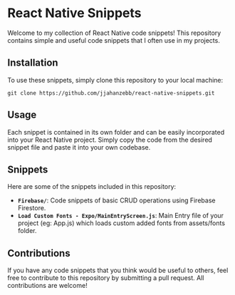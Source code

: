 # React Native Snippets

Welcome to my collection of React Native code snippets! This repository contains simple and useful code snippets that I often use in my projects.

## Installation

To use these snippets, simply clone this repository to your local machine:

```
git clone https://github.com/jjahanzebb/react-native-snippets.git
```

## Usage

Each snippet is contained in its own folder and can be easily incorporated into your React Native project. Simply copy the code from the desired snippet file and paste it into your own codebase.

## Snippets

Here are some of the snippets included in this repository:

- **`Firebase/`**: Code snippets of basic CRUD operations using Firebase Firestore.
- **`Load Custom Fonts - Expo/MainEntryScreen.js`**: Main Entry file of your project (eg: App.js) which loads custom added fonts from assets/fonts folder.

## Contributions

If you have any code snippets that you think would be useful to others, feel free to contribute to this repository by submitting a pull request. All contributions are welcome!
